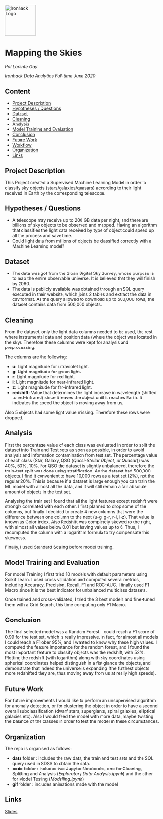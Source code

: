 <img src="https://bit.ly/2VnXWr2" alt="Ironhack Logo" width="100"/>

# Mapping the Skies
*Pol Lorente Gay*

*Ironhack Data Analytics Full-time June 2020*

## Content
- [Project Description](#project-description)
- [Hypotheses / Questions](#hypotheses-questions)
- [Dataset](#dataset)
- [Cleaning](#cleaning)
- [Analysis](#analysis)
- [Model Training and Evaluation](#model-training-and-evaluation)
- [Conclusion](#conclusion)
- [Future Work](#future-work)
- [Workflow](#workflow)
- [Organization](#organization)
- [Links](#links)

## Project Description
This Project created a Supervised Machine Learning Model in order to classify sky objects (stars/galaxies/quasars) according to their light received in Earth by the corresponding telescope.

## Hypotheses / Questions
* A telescope may receive up to 200 GB data per night, and there are billions of sky objects to be observed and mapped. Having an algorithm that classifies the light data received by type of object could speed up all the process and save time.
* Could light data from millions of objects be classified correctly with a Machine Learning model?

## Dataset
* The data was got from the Sloan Digital Sky Survey, whose purpose is to map the entire observable universe. It is believed that they will finish by 2060.
* The data is publicly available was obtained through an SQL query executed in their website, which joins 2 tables and extract the data in csv format. As the query allowed to download up to 500,000 rows, the dataset contains data from 500,000 objects.


## Cleaning
From the dataset, only the light data columns needed to be used, the rest where instrumental data and position data (where the object was located in the sky). Therefore these columns were kept for analysis and preprocessing.

The columns are the following:
* **u**: Light magnitude for ultraviolet light.
* **g**: Light magnitude for green light.
* **r**: Light magnitude for red light.
* **i**: Light magnitude for near-infrared light.
* **z**: Light magnitude for far-infrared light.
* **redshift**: Value that determines the light increase in wavelength (shifted to red-infrared) since it leaves the object until it reaches Earth. It indicates the speed the object is moving away from us.

Also 5 objects had some light value missing. Therefore these rows were dropped.

## Analysis
First the percentage value of each class was evaluated in order to split the dataset into Train and Test sets as soon as possible, in order to avoid analysis and information contamination from test set.
The percentage value of each class (Star, Galaxy, QSO (*Quasi-Stellar Object, or Quasar*)) was 40%, 50%, 10%. For QSO the dataset is slightly unbalanced, therefore the train-test split was done using stratification.
As the dataset had 500,000 objects. I find it convenient to have 10,000 rows as a test set (2%), not the regular 20%. This is because if a dataset is large enough you can train the ML model with almost all the data, and it will still remain a fair absolute amount of objects in the test set.

Analysing the train set I found that all the light features except redshift were strongly correlated with each other. I first planned to drop some of the columns, but finally I decided to create 4 new columns that were the difference between one column to the next (u-g, g-r, r-i, i-z). That value is known as Color Index. Also Redshift was completely skewed to the right, with almost all values below 0.01 but having values up to 6. Thus, I recomputed the column with a logarithm formula to try compensate this skewness.

Finally, I used Standard Scaling before model training.

## Model Training and Evaluation
For model Training I first tried 10 models with default parameters using Scikit Learn. I used cross validation and computed several metrics, including Accuracy, Precision, Recall, F1 and ROC-AUC. I finally used F1 Macro since it is the best indicator for unbalanced multiclass datasets.

Once trained and cross-validated, I tried the 3 best models and fine-tuned them with a Grid Search, this time computing only F1 Macro.

## Conclusion
The final selected model was a Random Forest. 
I could reach a F1 score of 0.99 for the test set, which is really impressive. 
In fact, for almost all models I could reach a F1 ober 95%, and I wanted to know why these high values.
I computed the feature importance for the random forest, and I found the most important feature to classify objects was the redshift, with 52%.
Plotting the redshift (with logarithm) along with sky coordinates using spherical coordinates helped distinguish in a fist glance the objects, and demonstrate that indeed the universe is expanding (the furthest objects more redshifted they are, thus moving away from us at really high speeds).

## Future Work
For future improvements I would like to perform an unsupervised algorithm for anomaly detection, or for clustering the object in order to have a second overall subclassification (dwarf stars, supergiants, spiral galaxies, elliptical galaxies etc).
Also I would feed the model with more data, maybe twisting the balance of the classes in order to test the model in these circumstances.


## Organization

The repo is organised as follows:
* **data** folder : includes the raw data, the train and test sets and the SQL query used in SDSS to obtain the data.
* **code** folder : includes two Jupyter Notebooks, one for Cleaning, Splitting and Analysis (*Exploratory Data Analysis.ipynb*) and the other for Model Testing (*Modelling.ipynb*)
* **gif** folder : includes animations made with the model

## Links

[Slides](https://slides.com/pollorente/deck-78bfed)  

